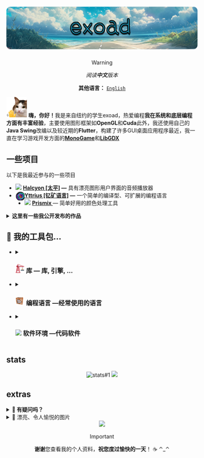 <h1 align="center">
  <img src="img/title_pic.png" alt="exoad" width=690 />
</h1>

<div align="center">

> [!WARNING]
> *阅读**中文**版本*
>
> **其他语言：** [`English`](https://github.com/exoad/exoad/blob/main/README.md)

</div>

<p><img src="img/wave.png" width=54 /> <strong>嗨，你好！</strong>我是来自纽约的学生exoad，热爱编程<strong>我在系统和底层编程方面有丰富经验</strong>，主要使用图形框架如<strong>OpenGL</strong>和<strong>Cuda</strong>此外，我还使用自己的<strong>Java Swing</strong>改编以及较近期的<strong>Flutter</strong>，构建了许多GUI桌面应用程序最近，我一直在学习游戏开发方面的<a href="https://www.monogame.net/"><strong>MonoGame</strong></a>和<a href="https://libgdx.com/"><strong>LibGDX</strong></a>
</p>
<h2>一些项目</h2>
<p>以下是我最近参与的一些项目</p>
<ul>
  <li>
    <a href="https://github.com/Halcyoninae"> <img align="left"
        src="https://github.com/Halcyoninae/Halcyon.c/blob/master/assets/app/Halcyon_Logo.png" width=20>
      <strong>Halcyon [太平]</a> —</strong> 具有漂亮图形用户界面的音频播放器
  </li>
  <li>
    <a href="https://github.com/exoad/yttriuslang.c"> <img align="left" src="img/unknown.png" width=24>
      <strong>Yttrius [钇矿语言]</a>
    —</strong> 一个简单的编译型、可扩展的编程语言
  </li>
  <li>
    <a href="https://github.com/exoad/prismix"> <img align="left"
        src="https://github.com/exoad/prismix/blob/master/assets/_icon.png" width=20>
      <strong>Prismix </a></strong>— 简单好用的颜色处理工具
  </li>
</ul>
<p>
<details>
  <summary><strong>这里有一些我公开发布的作品</strong>
  </summary>
  <ul>
    <li>
      <a href="https://github.com/exoad/com.jackmeng"> <img align="left" src="img/unknown.png" width=20>
        <strong>com.jackmeng </a></strong>— 编程工具包，里面包含了许多随机的东西，可帮助Java开发
    </li>
    <li>
      <a href="https://github.com/exoad/animas-firefox"> <img align="left" src="img/unknown.png" width=20>
        <strong>Firefox Animas </a></strong>— Firefox的动漫色彩主题
    </li>
    <li>
      <a href="https://github.com/exoad/toasterify"> <img align="left"
          src="https://github.com/exoad/toasterify/blob/main/assets/icon1024.png?raw=true" width=20>
        <strong>Toasterify </a></strong>— 安卓应用，在寒冷时期可以让你的手机变暖，用来暖手
    </li>
    <li>
      <a href="https://github.com/exoad/ansicolor"> <img align="left" src="img/unknown.png" width=20>
        <strong>ansicolor </a></strong>— Java编程工具包，让处理ANSI着色和美化命令行文本变得更简单
    </li>
    <li>
      <a href="https://github.com/exoad/usaco_mashups"> <img align="left" src="img/unknown.png" width=20>
        <strong>USACO Mashups </a></strong>— Discord机器人使用NodeJS和Java编写，帮助创建推荐的编程问题，用于USACO竞赛
    </li>
    <li>
      <a href="https://github.com/exoad/meta_javac"> <img align="left" src="img/unknown.png" width=20>
        <strong>Meta4J </a></strong>— 尝试使用内置的注解API将元编程引入Java
    </li>
  </ul>
  在Github上查看我的其他项目吧！
</details>
</p>
<h2>🔨 我的工具包...</h2>
<ul>
  <li>
    <details>
      <summary>
        <h3> <img src="img/construction.png" width=24 /> <strong>库 —</strong> 库, 引擎, ...
        </h3>
      </summary>
      <ul>
        <li><a href="https://www.glfw.org/"> <img align="left" src="img/OpenGL_100px_June16.png" width=24>GLFW</a> -
          用于我更快的Swing重新实现</li>
        <li><a href="https://flutter.dev"> <img align="left"
              src="https://storage.googleapis.com/cms-storage-bucket/0dbfcc7a59cd1cf16282.png" width=16>Flutter</a> -
          迁移至Swing后，用于一般GUI应用程序的创建</li>
        <li><a href="https://docs.oracle.com/en/java/javase/17/docs/api/java.desktop/javax/swing/package-summary.html">
            <img align="left" src="https://brandslogos.com/wp-content/uploads/images/java-logo-2.png" width=16>Swing</a>
          - 我原创的GUI库，适用于我所有的编程语言，并包含其他语言程序的绑定
        </li>
        <li><a href="https://github.com/Kode/Kha"> <img align="left" src="https://github.com/Kode.png?size=512"
              width=20>Kha</a> - 在SDL2之前，我的之前渲染工具</li>
        <li><a href="https://www.monogame.net/"> <img align="left"
              src="https://github.com/MonoGame/MonoGame.Logo/raw/master/FullColorOnLight/LogoOnly_128px.png?raw=true"
              width=20>MonoGame</a> - 目前正在学习，准备进入游戏开发领域</li>
        <li><a href="https://nodejs.org/en"> <img align="left" src="img/nodejs.png" width=20>NodeJS <em>[和NPM]</em></a> - 主要用于创建Discord机器人和轻量级的基于服务器的托管应用程序</li>
        <li><a href="https://llvm.org/"> <img align="left" src="https://llvm.org/img/DragonMedium.png" width=20>LLVM</a>
        </li>
        <li><a href="https://tauri.app/"> <img align="left" src="img/tauri.png" width=20>Tauri</a> - 最近开始学习Web开发，并且正在学习Rust，并将我的大部分公开和私有项目迁移到Rust上
        </li>
        <li><a href="https://skia.org/"> <img align="left"
              src="https://upload.wikimedia.org/wikipedia/en/thumb/3/33/Skia_Project_Logo.svg/263px-Skia_Project_Logo.svg.png"
              width=20>Skia</a> - 用于我最新的Swing后端重新实现，使用Skia</li>
      </ul>
    </details>
  </li>
  <li>
    <details>
      <summary>
        <h3><img src="img/command_block.gif" width=24 /> <strong>编程语言 —</strong>经常使用的语言</h3>
      </summary>
      <ul>
        <li>
          <strong>Object Oriented</strong>
          <ul>
            <li>Java/Kotlin (~4) - Swing和安卓A P P</li>
            <li>Dart (>2) - Flutter</li>
            <li>C++ (>4) - Skia和GLFW</li>
            <li>Haxe (~2) - OpenFL和Kha</li>
            <li>C# (~0.1) - MonoGame和.NET</li>
          </ul>
        </li>
        <li>
          <strong>Script-based</strong>
          <ul>
            <li>JavaScript (>2) - NodeJS和用于Web开发的Dart</li>
            <li>Lua (>4) - 与C一起使用</li>
          </ul>
        </li>
        <li>
          <strong>General</strong>
          <ul>
            <li>C (>5) - 编译器设计与输入系统</li>
            <li>Rust (~0.1) - Tauri</li>
          </ul>
        </li>
      </ul>
    </details>
  </li>
  <li>
    <details>
      <summary>
        <h3><img src="https://emojigraph.org/media/google/night-with-stars_1f303.png" width=24 /> <strong>软件环境
            —</strong>代码软件</h3>
      </summary>
      <ul>
        <li><strong>代码编辑器</strong>: <a href="https://code.visualstudio.com/"><img
              src="https://img.shields.io/badge/Visual%20Studio%20Code-0078d7.svg?style=flat-square&logo=visual-studio-code&logoColor=white"
              alt="VSCode" /></a> <a href="https://www.jetbrains.com/idea/"><img
              src="https://img.shields.io/badge/IntelliJIDEA-000000.svg?style=flat-square&logo=intellij-idea&logoColor=white"
              alt="IntelliJ IDEA" /></a></li>
        <li><strong>Browser</strong>: <a href="https://www.mozilla.org/en-US/firefox/new/"><img
              src="https://img.shields.io/badge/Firefox-FF7139?style=flat-square&logo=Firefox-Browser&logoColor=white"
              alt="Firefox" /></a></li>
        <li><strong>OS</strong>: <a href="https://manjaro.org/"><img
              src="https://img.shields.io/badge/Manjaro-35BF5C?style=flat-square&logo=Manjaro&logoColor=white"
              alt="Manjaro" /></a></li>
      </ul>
    </details>
  </li>
</ul>
<h2>stats</h2>
<div align="center">
  <img alt="stats#1"
    src="http://github-profile-summary-cards.vercel.app/api/cards/profile-details?username=exoad&theme=tokyonight" />
  <img
    src="https://github-readme-stats.vercel.app/api/top-langs/?username=exoad&layout=compact&langs_count=8&hide_border=true&hide_title=true&theme=tokyonight" />
</div>
<h2>extras</h2>
<be>
  <details>
    <summary>
      <strong>🎀 有疑问吗？</strong>
    </summary>
    如果对我的软件有任何疑问，请通过我的Discord服务器转发给我: <a
      href="https://discord.gg/PbJQRT9zQ8">https://discord.gg/PbJQRT9zQ8</a>
    <br />
    翻译是否有错误？请在此处报告
  </details>
  <details>
    <summary>
      🏮 漂亮、令人愉悦的图片
    </summary>
    <div align="center">
      <img src="img/海沿いの道.png" />
    </div>
  </details>
  <div align="center">
    <img src="https://profile-counter.glitch.me/exoad/count.svg" />
    <br />

> [!IMPORTANT]
> **谢谢**您查看我的个人资料，**祝您度过愉快的一天**！ ☕ &#x2303;_&#x2303;

  </div>